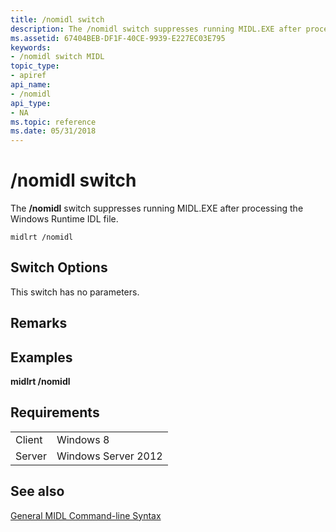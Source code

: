 ```yaml
---
title: /nomidl switch
description: The /nomidl switch suppresses running MIDL.EXE after processing the Windows Runtime IDL file.
ms.assetid: 67404BEB-DF1F-40CE-9939-E227EC03E795
keywords:
- /nomidl switch MIDL
topic_type:
- apiref
api_name:
- /nomidl
api_type:
- NA
ms.topic: reference
ms.date: 05/31/2018
---
```


# /nomidl switch

The **/nomidl** switch suppresses running MIDL.EXE after processing the Windows Runtime IDL file.

``` syntax
midlrt /nomidl 
```

## Switch Options

This switch has no parameters.

## Remarks

## Examples

**midlrt /nomidl**

## Requirements



|                   |                                |
|-------------------|--------------------------------|
| Client<br/> | Windows 8<br/>           |
| Server<br/> | Windows Server 2012<br/> |



## See also

<dl> <dt>

[General MIDL Command-line Syntax](general-midl-command-line-syntax.md)
</dt> </dl>

 

 





